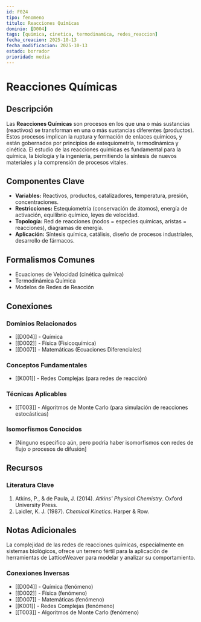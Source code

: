 ```yaml
---
id: F024
tipo: fenomeno
titulo: Reacciones Químicas
dominio: [D004]
tags: [quimica, cinetica, termodinamica, redes_reaccion]
fecha_creacion: 2025-10-13
fecha_modificacion: 2025-10-13
estado: borrador
prioridad: media
---
```


# Reacciones Químicas

## Descripción

Las **Reacciones Químicas** son procesos en los que una o más sustancias (reactivos) se transforman en una o más sustancias diferentes (productos). Estos procesos implican la ruptura y formación de enlaces químicos, y están gobernados por principios de estequiometría, termodinámica y cinética. El estudio de las reacciones químicas es fundamental para la química, la biología y la ingeniería, permitiendo la síntesis de nuevos materiales y la comprensión de procesos vitales.

## Componentes Clave

- **Variables:** Reactivos, productos, catalizadores, temperatura, presión, concentraciones.
- **Restricciones:** Estequiometría (conservación de átomos), energía de activación, equilibrio químico, leyes de velocidad.
- **Topología:** Red de reacciones (nodos = especies químicas, aristas = reacciones), diagramas de energía.
- **Aplicación:** Síntesis química, catálisis, diseño de procesos industriales, desarrollo de fármacos.

## Formalismos Comunes

- Ecuaciones de Velocidad (cinética química)
- Termodinámica Química
- Modelos de Redes de Reacción

## Conexiones

### Dominios Relacionados
- [[D004]] - Química
- [[D002]] - Física (Fisicoquímica)
- [[D007]] - Matemáticas (Ecuaciones Diferenciales)

### Conceptos Fundamentales
- [[K001]] - Redes Complejas (para redes de reacción)

### Técnicas Aplicables
- [[T003]] - Algoritmos de Monte Carlo (para simulación de reacciones estocásticas)

### Isomorfismos Conocidos
- [Ninguno específico aún, pero podría haber isomorfismos con redes de flujo o procesos de difusión]

## Recursos

### Literatura Clave
1.  Atkins, P., & de Paula, J. (2014). *Atkins' Physical Chemistry*. Oxford University Press.
2.  Laidler, K. J. (1987). *Chemical Kinetics*. Harper & Row.

## Notas Adicionales

La complejidad de las redes de reacciones químicas, especialmente en sistemas biológicos, ofrece un terreno fértil para la aplicación de herramientas de LatticeWeaver para modelar y analizar su comportamiento.

### Conexiones Inversas
- [[D004]] - Química (fenómeno)
- [[D002]] - Física (fenómeno)
- [[D007]] - Matemáticas (fenómeno)
- [[K001]] - Redes Complejas (fenómeno)
- [[T003]] - Algoritmos de Monte Carlo (fenómeno)

